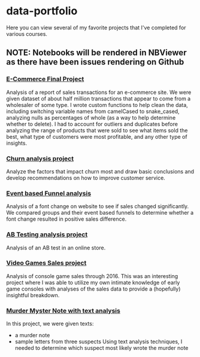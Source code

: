 # data-portfolio

Here you can view several of my favorite projects that I've completed for various courses.

## NOTE: Notebooks will be rendered in NBViewer as there have been issues rendering on Github

### [E-Commerce Final Project](https://nbviewer.jupyter.org/github/dwongster/data-portfolio/blob/main/e_commerce_final_project_accepted_cleaned.ipynb)

Analysis of a report of sales transactions for an e-commerce site.  We were given dataset of about half million transactions that appear to come from a wholesaler of some type.  I wrote custom functions to help clean the data, including switching variable names from camelCased to snake_cased, analyzing nulls as percentages of whole (as a way to help determine whether to delete). I had to account for outliers and duplicates before analyzing the range of products that were sold to see what items sold the best, what type of customers were most profitable, and any other type of insights.

### [Churn analysis project](https://nbviewer.jupyter.org/github/dwongster/data-portfolio/blob/main/churn_analysis_project_accepted_cleaned.ipynb)

Analyze the factors that impact churn most and draw basic conclusions and develop recommendations on how to improve customer service.

### [Event based Funnel analysis](https://nbviewer.jupyter.org/github/dwongster/data-portfolio/blob/main/event_based_funnel_analysis.ipynb)

Analysis of a font change on website to see if sales changed significantly.  We compared groups and their event based funnels to determine whether a font change resulted in positive sales difference.

### [AB Testing analysis project](https://nbviewer.jupyter.org/github/dwongster/data-portfolio/blob/main/AB_testing_project_accepted_cleaned.ipynb)

Analysis of an AB test in an online store.

### [Video Games Sales project](https://nbviewer.jupyter.org/github/dwongster/data-portfolio/blob/main/video_game_sales_project_accepted_cleaned.ipynb)

Analysis of console game sales through 2016.  This was an interesting project where I was able to utilize my own intimate knowledge of early game consoles with analyses of the sales data to provide a (hopefully) insightful breakdown.

### [Murder Myster Note with text analysis](https://nbviewer.jupyter.org/github/dwongster/data-portfolio/blob/main/analyzing_murder_mystery_note_with_text_analysis_techniques.ipynb)

In this project, we were given texts:
* a murder note
* sample letters from three suspects
Using text analysis techniques, I needed
 to determine which suspect most likely wrote the murder note
